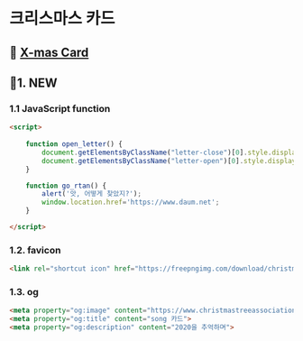 
# 크리스마스 카드
## 🎄 [X-mas Card](https://xmas.spartacodingclub.kr/uG6ubEvV1H3B/xmas.html)


## 🎈1. NEW

### 1.1 JavaScript function
```html
<script>
        
    function open_letter() {
        document.getElementsByClassName("letter-close")[0].style.display = "none";
        document.getElementsByClassName("letter-open")[0].style.display ="block";
    }

    function go_rtan() {
        alert('앗, 어떻게 찾았지?');
        window.location.href='https://www.daum.net';
    }

</script>
```   

### 1.2. favicon
```html
<link rel="shortcut icon" href="https://freepngimg.com/download/christmas/26196-6-christmas-stocking.png">
```
    

### 1.3. og
```html
<meta property="og:image" content="https://www.christmastreeassociation.org/wp-content/uploads/2016/06/multiple-christmas-trees-in-one-household-800x400.jpg">
<meta property="og:title" content="song 카드">
<meta property="og:description" content="2020을 추억하며">
```



